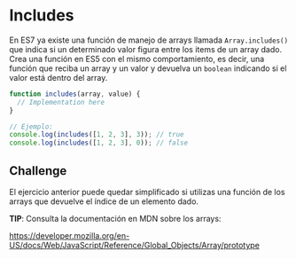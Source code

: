 # Includes

En ES7 ya existe una función de manejo de arrays llamada `Array.includes()` que indica si un determinado valor figura entre los items de un array dado.
Crea una función en ES5 con el mismo comportamiento, es decir, una función que reciba un array y un valor y devuelva un `boolean` indicando si el valor está dentro del array.

```javascript
function includes(array, value) {
  // Implementation here
}

// Ejemplo:
console.log(includes([1, 2, 3], 3)); // true
console.log(includes([1, 2, 3], 0)); // false
```

## Challenge

El ejercicio anterior puede quedar simplificado si utilizas una función de los arrays
que devuelve el índice de un elemento dado.

**TIP**: Consulta la documentación en MDN sobre los arrays:

https://developer.mozilla.org/en-US/docs/Web/JavaScript/Reference/Global_Objects/Array/prototype
